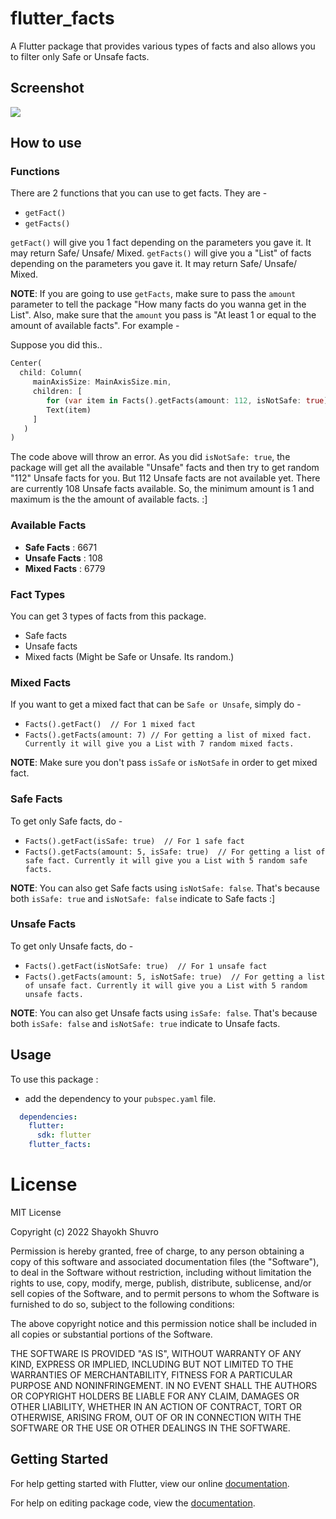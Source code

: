 # flutter_facts

A Flutter package that provides various types of facts and also allows you to filter only Safe or Unsafe facts.

## Screenshot

<img src="https://raw.githubusercontent.com/ShayokhShorfuddin/facts/master/fact.png" />


## How to use

### Functions

There are 2 functions that you can use to get facts. They are -

* ```getFact()```
* ```getFacts()```


```getFact()``` will give you 1 fact depending on the parameters you gave it. It may return Safe/ Unsafe/ Mixed.
```getFacts()``` will give you a "List" of facts depending on the parameters you gave it. It may return Safe/ Unsafe/ Mixed.

**NOTE**: If you are going to use ```getFacts```, make sure to pass the ```amount``` parameter to tell the package "How many facts do you wanna get in the List". Also, make sure that the ```amount``` you pass is "At least 1 or equal to the amount of available facts". For example - 

Suppose you did this..

```dart
Center(
  child: Column(
     mainAxisSize: MainAxisSize.min,
     children: [
        for (var item in Facts().getFacts(amount: 112, isNotSafe: true))
        Text(item)
     ]
   )
)
```
The code above will throw an error. As you did ```isNotSafe: true```, the package will get all the available "Unsafe" facts and then try to get random "112" Unsafe facts for you. But 112 Unsafe facts are not available yet. There are currently 108 Unsafe facts available. So, the minimum amount is 1 and maximum is the the amount of available facts. :]


### Available Facts

* **Safe Facts** : 6671
* **Unsafe Facts** : 108
* **Mixed Facts** : 6779

### Fact Types

You can get 3 types of facts from this package. 

* Safe facts
* Unsafe facts
* Mixed facts (Might be Safe or Unsafe. Its random.)

### Mixed Facts

If you want to get a mixed fact that can be `Safe or Unsafe`, simply do -

* ```Facts().getFact()  // For 1 mixed fact```
* ```Facts().getFacts(amount: 7) // For getting a list of mixed fact. Currently it will give you a List with 7 random mixed facts.```

**NOTE**: Make sure you don't pass `isSafe` or `isNotSafe` in order to get mixed fact. 


### Safe Facts

To get only Safe facts, do -

* ```Facts().getFact(isSafe: true)  // For 1 safe fact```
* ```Facts().getFacts(amount: 5, isSafe: true)  // For getting a list of safe fact. Currently it will give you a List with 5 random safe facts.```

**NOTE**: You can also get Safe facts using ```isNotSafe: false```. That's because both ```isSafe: true``` and ```isNotSafe: false``` indicate to Safe facts :]


### Unsafe Facts

To get only Unsafe facts, do -

* ```Facts().getFact(isNotSafe: true)  // For 1 unsafe fact```
* ```Facts().getFacts(amount: 5, isNotSafe: true)  // For getting a list of unsafe fact. Currently it will give you a List with 5 random unsafe facts.```

**NOTE**: You can also get Unsafe facts using ```isSafe: false```. That's because both ```isSafe: false``` and ```isNotSafe: true``` indicate to Unsafe facts.


## Usage

To use this package :

* add the dependency to your `pubspec.yaml` file.

```yaml
  dependencies:
    flutter:
      sdk: flutter
    flutter_facts:
```


# License
MIT License

Copyright (c) 2022 Shayokh Shuvro

Permission is hereby granted, free of charge, to any person obtaining a copy
of this software and associated documentation files (the "Software"), to deal
in the Software without restriction, including without limitation the rights
to use, copy, modify, merge, publish, distribute, sublicense, and/or sell
copies of the Software, and to permit persons to whom the Software is
furnished to do so, subject to the following conditions:

The above copyright notice and this permission notice shall be included in all
copies or substantial portions of the Software.

THE SOFTWARE IS PROVIDED "AS IS", WITHOUT WARRANTY OF ANY KIND, EXPRESS OR
IMPLIED, INCLUDING BUT NOT LIMITED TO THE WARRANTIES OF MERCHANTABILITY,
FITNESS FOR A PARTICULAR PURPOSE AND NONINFRINGEMENT. IN NO EVENT SHALL THE
AUTHORS OR COPYRIGHT HOLDERS BE LIABLE FOR ANY CLAIM, DAMAGES OR OTHER
LIABILITY, WHETHER IN AN ACTION OF CONTRACT, TORT OR OTHERWISE, ARISING FROM,
OUT OF OR IN CONNECTION WITH THE SOFTWARE OR THE USE OR OTHER DEALINGS IN THE
SOFTWARE.


## Getting Started

For help getting started with Flutter, view our online [documentation](https://flutter.io/).

For help on editing package code, view the [documentation](https://flutter.io/developing-packages/).
